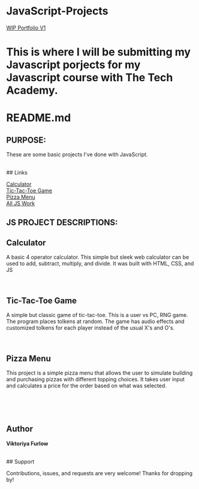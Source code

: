 # JavaScript-Projects
[WIP Portfolio V1](sassycatslaps.github.io)
<br>

<h1>This is where I will be submitting my Javascript porjects for my Javascript course with The Tech Academy.</h1>


# README.md

<h2>PURPOSE:</h2>

<p>These are some basic projects I've done with JavaScript.</p>
<br>
## Links

[Calculator](https://github.com/SassyCatSlaps/JavaScript-Projects/tree/main/Calculator)<br>
[Tic-Tac-Toe Game](https://github.com/SassyCatSlaps/JavaScript-Projects/tree/main/Basic%20JavaScript%20Projects/JS%20Practice/JavaScript%20Projects/TicTacToe)<br>
[Pizza Menu](https://github.com/SassyCatSlaps/JavaScript-Projects/tree/main/Basic%20JavaScript%20Projects/JS%20Practice/JavaScript%20Projects/Pizza_Project)<br>
[All JS Work](https://github.com/SassyCatSlaps/JavaScript-Projects)<br>

<!--  Screenshots | screen shots coming soon -->


## JS PROJECT DESCRIPTIONS:

<h2>Calculator</h2>

<p>A basic 4 operator calculator. This simple but sleek web calculator can be used to add, subtract, multiply, and divide. It was built with HTML, CSS, and JS</p>

<br>

<h2>Tic-Tac-Toe Game</h2>

<p>A simple but classic game of tic-tac-toe. This is a user vs PC, RNG game. The program places tolkens at random. The game has audio effects and customized tolkens for each player instead of the usual X's and O's.</p>

<br>

<h2>Pizza Menu</h2>

<p>This project is a simple pizza menu that allows the user to simulate building and purchasing pizzas with different topping choices. It takes user input and calculates a price for the order based on what was selected.</p>
<br>
<br>
<br>

## Author

**Viktoriya Furlow**

<br>
## Support

Contributions, issues, and requests are very welcome!
Thanks for dropping by!
